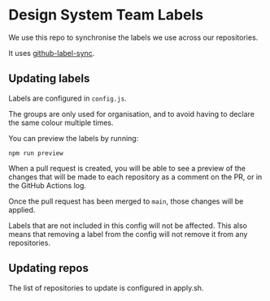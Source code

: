 # Design System Team Labels

We use this repo to synchronise the labels we use across our repositories.

It uses [github-label-sync](https://github.com/Financial-Times/github-label-sync).

## Updating labels

Labels are configured in `config.js`.

The groups are only used for organisation, and to avoid having to declare the same colour multiple times.

You can preview the labels by running:

```
npm run preview
```

When a pull request is created, you will be able to see a preview of the changes that will be made to each repository as a comment on the PR, or in the GitHub Actions log.

Once the pull request has been merged to `main`, those changes will be applied.

Labels that are not included in this config will not be affected. This also means that removing a label from the config will not remove it from any repositories.

## Updating repos

The list of repositories to update is configured in apply.sh.
